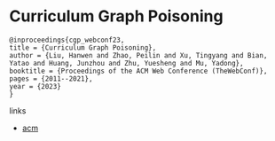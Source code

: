 # Curriculum Graph Poisoning

```
@inproceedings{cgp_webconf23,
title = {Curriculum Graph Poisoning},
author = {Liu, Hanwen and Zhao, Peilin and Xu, Tingyang and Bian, Yatao and Huang, Junzhou and Zhu, Yuesheng and Mu, Yadong},
booktitle = {Proceedings of the ACM Web Conference (TheWebConf)},
pages = {2011--2021},
year = {2023}
}
```

links
- [acm](https://dl.acm.org/doi/10.1145/3543507.3583211)
